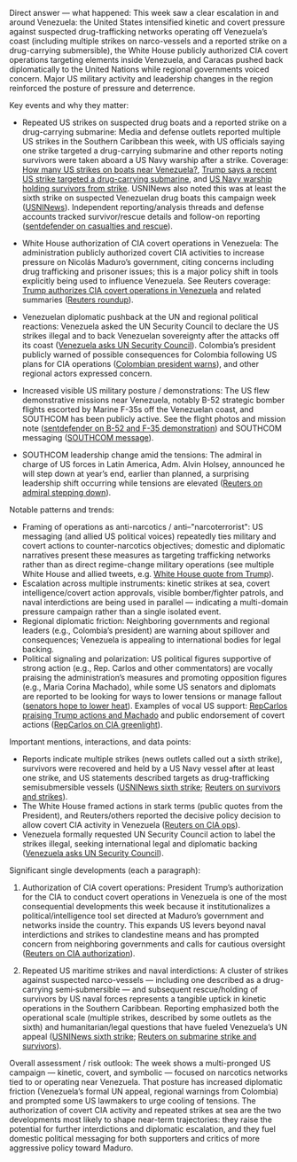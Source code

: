 Direct answer — what happened: This week saw a clear escalation in and around Venezuela: the United States intensified kinetic and covert pressure against suspected drug-trafficking networks operating off Venezuela’s coast (including multiple strikes on narco-vessels and a reported strike on a drug-carrying submersible), the White House publicly authorized CIA covert operations targeting elements inside Venezuela, and Caracas pushed back diplomatically to the United Nations while regional governments voiced concern. Major US military activity and leadership changes in the region reinforced the posture of pressure and deterrence.

Key events and why they matter:
- Repeated US strikes on suspected drug boats and a reported strike on a drug-carrying submarine: Media and defense outlets reported multiple US strikes in the Southern Caribbean this week, with US officials saying one strike targeted a drug-carrying submarine and other reports noting survivors were taken aboard a US Navy warship after a strike. Coverage: [How many US strikes on boats near Venezuela?](https://x.com/Reuters/status/1979286314672439699), [Trump says a recent US strike targeted a drug-carrying submarine](https://x.com/Reuters/status/1979288810190934210), and [US Navy warship holding survivors from strike](https://x.com/Reuters/status/1979282527572340929). USNINews also noted this was at least the sixth strike on suspected Venezuelan drug boats this campaign week ([USNINews](https://x.com/USNINews/status/1979270618840187155)). Independent reporting/analysis threads and defense accounts tracked survivor/rescue details and follow-on reporting ([sentdefender on casualties and rescue](https://x.com/sentdefender/status/1979211453887639827)).

- White House authorization of CIA covert operations in Venezuela: The administration publicly authorized covert CIA activities to increase pressure on Nicolás Maduro’s government, citing concerns including drug trafficking and prisoner issues; this is a major policy shift in tools explicitly being used to influence Venezuela. See Reuters coverage: [Trump authorizes CIA covert operations in Venezuela](https://x.com/Reuters/status/1978706220849492316) and related summaries ([Reuters roundup](https://x.com/Reuters/status/1978772954490994703)).

- Venezuelan diplomatic pushback at the UN and regional political reactions: Venezuela asked the UN Security Council to declare the US strikes illegal and to back Venezuelan sovereignty after the attacks off its coast ([Venezuela asks UN Security Council](https://x.com/Reuters/status/1979008224377311700)). Colombia’s president publicly warned of possible consequences for Colombia following US plans for CIA operations ([Colombian president warns](https://x.com/Reuters/status/1978728869718065652)), and other regional actors expressed concern.

- Increased visible US military posture / demonstrations: The US flew demonstrative missions near Venezuela, notably B-52 strategic bomber flights escorted by Marine F-35s off the Venezuelan coast, and SOUTHCOM has been publicly active. See the flight photos and mission note ([sentdefender on B-52 and F-35 demonstration](https://x.com/sentdefender/status/1979257416006144421)) and SOUTHCOM messaging ([SOUTHCOM message](https://x.com/Southcom/status/1978917366047130095)).

- SOUTHCOM leadership change amid the tensions: The admiral in charge of US forces in Latin America, Adm. Alvin Holsey, announced he will step down at year’s end, earlier than planned, a surprising leadership shift occurring while tensions are elevated ([Reuters on admiral stepping down](https://x.com/Reuters/status/1979010740364181609)).

Notable patterns and trends:
- Framing of operations as anti-narcotics / anti–"narcoterrorist": US messaging (and allied US political voices) repeatedly ties military and covert actions to counter-narcotics objectives; domestic and diplomatic narratives present these measures as targeting trafficking networks rather than as direct regime-change military operations (see multiple White House and allied tweets, e.g. [White House quote from Trump](https://x.com/WhiteHouse/status/1979289772146463060)).
- Escalation across multiple instruments: kinetic strikes at sea, covert intelligence/covert action approvals, visible bomber/fighter patrols, and naval interdictions are being used in parallel — indicating a multi-domain pressure campaign rather than a single isolated event.
- Regional diplomatic friction: Neighboring governments and regional leaders (e.g., Colombia’s president) are warning about spillover and consequences; Venezuela is appealing to international bodies for legal backing.
- Political signaling and polarization: US political figures supportive of strong action (e.g., Rep. Carlos and other commentators) are vocally praising the administration’s measures and promoting opposition figures (e.g., Maria Corina Machado), while some US senators and diplomats are reported to be looking for ways to lower tensions or manage fallout ([senators hope to lower heat](https://x.com/Reuters/status/1979247295880204440)). Examples of vocal US support: [RepCarlos praising Trump actions and Machado](https://x.com/RepCarlos/status/1978936029450055867) and public endorsement of covert actions ([RepCarlos on CIA greenlight](https://x.com/RepCarlos/status/1978909055943839808)).

Important mentions, interactions, and data points:
- Reports indicate multiple strikes (news outlets called out a sixth strike), survivors were recovered and held by a US Navy vessel after at least one strike, and US statements described targets as drug-trafficking semisubmersible vessels ([USNINews sixth strike](https://x.com/USNINews/status/1979270618840187155); [Reuters on survivors and strikes](https://x.com/Reuters/status/1979282527572340929)).
- The White House framed actions in stark terms (public quotes from the President), and Reuters/others reported the decisive policy decision to allow covert CIA activity in Venezuela ([Reuters on CIA ops](https://x.com/Reuters/status/1978706220849492316)).
- Venezuela formally requested UN Security Council action to label the strikes illegal, seeking international legal and diplomatic backing ([Venezuela asks UN Security Council](https://x.com/Reuters/status/1979008224377311700)).

Significant single developments (each a paragraph):
1) Authorization of CIA covert operations: President Trump’s authorization for the CIA to conduct covert operations in Venezuela is one of the most consequential developments this week because it institutionalizes a political/intelligence tool set directed at Maduro’s government and networks inside the country. This expands US levers beyond naval interdictions and strikes to clandestine means and has prompted concern from neighboring governments and calls for cautious oversight ([Reuters on CIA authorization](https://x.com/Reuters/status/1978706220849492316)).

2) Repeated US maritime strikes and naval interdictions: A cluster of strikes against suspected narco-vessels — including one described as a drug-carrying semi‑submersible — and subsequent rescue/holding of survivors by US naval forces represents a tangible uptick in kinetic operations in the Southern Caribbean. Reporting emphasized both the operational scale (multiple strikes, described by some outlets as the sixth) and humanitarian/legal questions that have fueled Venezuela’s UN appeal ([USNINews sixth strike](https://x.com/USNINews/status/1979270618840187155); [Reuters on submarine strike and survivors](https://x.com/Reuters/status/1979288810190934210)).

Overall assessment / risk outlook: The week shows a multi-pronged US campaign — kinetic, covert, and symbolic — focused on narcotics networks tied to or operating near Venezuela. That posture has increased diplomatic friction (Venezuela’s formal UN appeal, regional warnings from Colombia) and prompted some US lawmakers to urge cooling of tensions. The authorization of covert CIA activity and repeated strikes at sea are the two developments most likely to shape near-term trajectories: they raise the potential for further interdictions and diplomatic escalation, and they fuel domestic political messaging for both supporters and critics of more aggressive policy toward Maduro.
